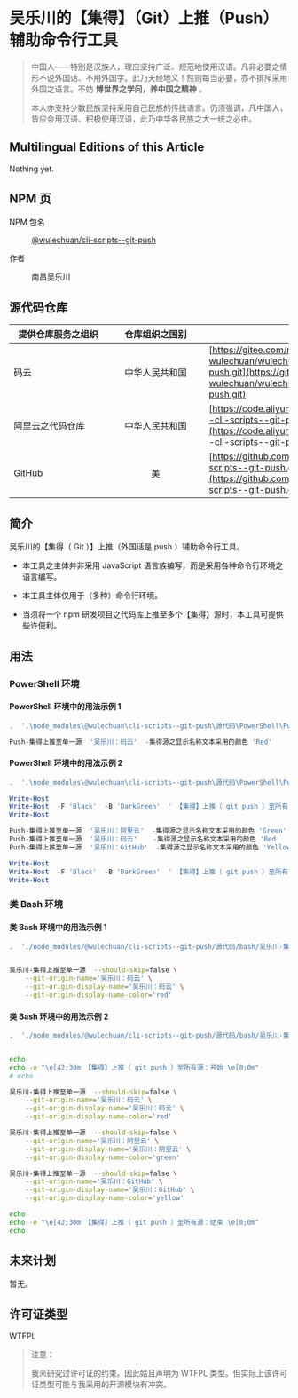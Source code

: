 
# 吴乐川的【集得】（Git）上推（Push）辅助命令行工具

> 中国人——特别是汉族人，理应坚持广泛、规范地使用汉语。凡非必要之情形不说外国话、不用外国字。此乃天经地义！然则每当必要，亦不排斥采用外国之语言。不妨 **博世界之学问，养中国之精神** 。
>
> 本人亦支持少数民族坚持采用自己民族的传统语言。仍须强调，凡中国人，皆应会用汉语、积极使用汉语，此乃中华各民族之大一统之必由。



## Multilingual Editions of this Article

Nothing yet.




## NPM 页

<dl>
<dt>NPM 包名</dt>
<dd>

[@wulechuan/cli-scripts--git-push](https://www.npmjs.com/package/@wulechuan/cli-scripts--git-push)

</dd>
<dt>作者</dt>
<dd><p>南昌吴乐川</p></dd>
</dl>

## 源代码仓库

| <span style="display:inline-block;width:10em;">提供仓库服务之组织</span> | <span style="display:inline-block;width:10em;">仓库组织之国别</span> | 仓库地址 |
| ------------- | :----------: | ------- |
| 码云           | 中华人民共和国 | [https://gitee.com/nanchang-wulechuan/wulechuan--cli-scripts--git-push.git](https://gitee.com/nanchang-wulechuan/wulechuan--cli-scripts--git-push.git) |
| 阿里云之代码仓库 | 中华人民共和国 | [https://code.aliyun.com/wulechuan/wulechuan--cli-scripts--git-push.git](https://code.aliyun.com/wulechuan/wulechuan--cli-scripts--git-push.git) |
| GitHub         | 美           | [https://github.com/wulechuan/wulechuan--cli-scripts--git-push.git](https://github.com/wulechuan/wulechuan--cli-scripts--git-push.git) |


## 简介

吴乐川的【集得（ Git ）】上推（外国话是 push ）辅助命令行工具。

- 本工具之主体并非采用 JavaScript 语言族编写，而是采用各种命令行环境之语言编写。

- 本工具主体仅用于（多种）命令行环境。

- 当须将一个 npm 研发项目之代码库上推至多个【集得】源时，本工具可提供些许便利。


## 用法

### PowerShell 环境

#### PowerShell 环境中的用法示例 1

```powershell
.  '.\node_modules\@wulechuan\cli-scripts--git-push\源代码\PowerShell\Push-集得上推至单一源.ps1'

Push-集得上推至单一源  '吴乐川：码云'  -集得源之显示名称文本采用的颜色 'Red'
```


#### PowerShell 环境中的用法示例 2

```powershell
.  '.\node_modules\@wulechuan\cli-scripts--git-push\源代码\PowerShell\Push-集得上推至单一源.ps1'

Write-Host
Write-Host  -F 'Black'  -B 'DarkGreen'  ' 【集得】上推（ git push ）至所有源：开始 '
Write-Host

Push-集得上推至单一源  '吴乐川：阿里云'  -集得源之显示名称文本采用的颜色 'Green'
Push-集得上推至单一源  '吴乐川：码云'    -集得源之显示名称文本采用的颜色 'Red'
Push-集得上推至单一源  '吴乐川：GitHub'  -集得源之显示名称文本采用的颜色 'Yellow'

Write-Host
Write-Host  -F 'Black'  -B 'DarkGreen'  ' 【集得】上推（ git push ）至所有源：结束 '
Write-Host
```

### 类 Bash 环境

#### 类 Bash 环境中的用法示例 1

```bash
.  './node_modules/@wulechuan/cli-scripts--git-push/源代码/bash/吴乐川-集得上推至单一源.sh'


吴乐川-集得上推至单一源  --should-skip=false \
    --git-origin-name='吴乐川：码云' \
    --git-origin-display-name='吴乐川：码云' \
    --git-origin-display-name-color='red'
```

#### 类 Bash 环境中的用法示例 2

```bash
.  './node_modules/@wulechuan/cli-scripts--git-push/源代码/bash/吴乐川-集得上推至单一源.sh'


echo
echo -e "\e[42;30m 【集得】上推（ git push ）至所有源：开始 \e[0;0m"
# echo

吴乐川-集得上推至单一源  --should-skip=false \
    --git-origin-name='吴乐川：码云' \
    --git-origin-display-name='吴乐川：码云' \
    --git-origin-display-name-color='red'

吴乐川-集得上推至单一源  --should-skip=false \
    --git-origin-name='吴乐川：阿里云' \
    --git-origin-display-name='吴乐川：阿里云' \
    --git-origin-display-name-color='green'

吴乐川-集得上推至单一源  --should-skip=false \
    --git-origin-name='吴乐川：GitHub' \
    --git-origin-display-name='吴乐川：GitHub' \
    --git-origin-display-name-color='yellow'

echo
echo -e "\e[42;30m 【集得】上推（ git push ）至所有源：结束 \e[0;0m"
echo
```

## 未来计划

暂无。


## 许可证类型

WTFPL

> 注意：
>
> 我未研究过许可证的约束。因此姑且声明为 WTFPL 类型。但实际上该许可证类型可能与我采用的开源模块有冲突。

